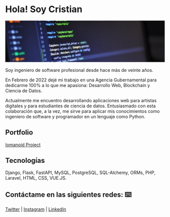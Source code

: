 # Hola! Soy Cristian
<p align="center"><img src="portada_code_armycrih.jpg" alt="portada"></p>

Soy ingeniero de software profesional desde hace más de veinte años.

En Febrero de 2022 dejé mi trabajo en una Agencia Gubernamental para dedicarme 100% a lo que me apasiona: Desarrollo Web, Blockchain y Ciencia de Datos.

Actualmente me encuentro desarrollando aplicaciones web para artistas digitales y para estudiantes de ciencia de datos. Entusiasmado con esta colaboración que, a la vez, me sirve para aplicar mis conocimientos como ingeniero de software y programador en un lenguaje como Python.

## Portfolio 

[Iomanoid Project](https://github.com/armycrih/Iomanoid)

## Tecnologías 
Django, Flask, FastAPI, MySQL, PostgreSQL, SQL-Alchemy, 
ORMs, PHP, Laravel, HTML, CSS, VUE.JS.



## Contáctame en las siguientes redes: ⌨️

[Twitter](https://twitter.com/armycrih) | [Instagram](https://www.instagram.com/armycrih/) | [LinkedIn](
https://www.linkedin.com/in/armycrih/) 



